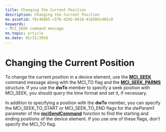 ```yaml
---
title: Changing the Current Position
description: Changing the Current Position
ms.assetid: f8c4b9b5-c5fb-4292-8418-41650dcd65c0
keywords:
- MCI_SEEK command message
ms.topic: article
ms.date: 05/31/2018
---
```


# Changing the Current Position

To change the current position in a device element, use the [**MCI\_SEEK**](mci-seek.md) command message along with the MCI\_TO flag and the [**MCI\_SEEK\_PARMS**](mci-seek-parms.md) structure. If you use the **dwTo** member to specify a seek position with MCI\_SEEK, you should query the time format and set it, if necessary.

In addition to specifying a position with the **dwTo** member, you can specify the MCI\_SEEK\_TO\_START or MCI\_SEEK\_TO\_END flags for the *dwParam1* parameter of the [**mciSendCommand**](https://msdn.microsoft.com/library/Dd757160(v=VS.85).aspx) function to find the starting and ending positions of the device element. If you use one of these flags, don't specify the MCI\_TO flag.

 

 





